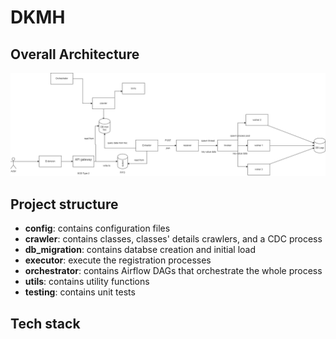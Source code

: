 
# DKMH

## Overall Architecture

![Overall Architecture](dkmh.drawio.png)

## Project structure

- **config**: contains configuration files
- **crawler**: contains classes, classes' details crawlers, and a CDC process
- **db_migration**: contains databse creation and initial load
- **executor**: execute the registration processes    
- **orchestrator**: contains Airflow DAGs that orchestrate the whole process
- **utils**: contains utility functions
- **testing**: contains unit tests

## Tech stack
